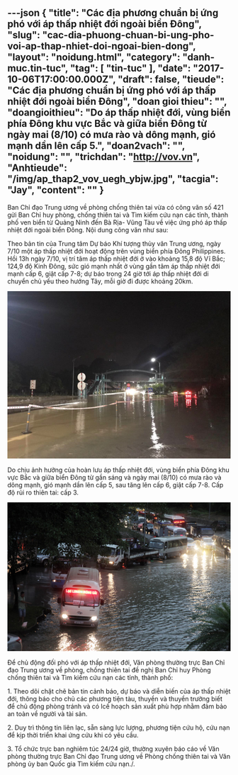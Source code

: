 ---json
{
    "title": "Các địa phương chuẩn bị ứng phó với áp thấp nhiệt đới ngoài biển Đông",
    "slug": "cac-dia-phuong-chuan-bi-ung-pho-voi-ap-thap-nhiet-doi-ngoai-bien-dong",
    "layout": "noidung.html",
    "category": "danh-muc.tin-tuc",
    "tag": [
        "tin-tuc"
    ],
    "date": "2017-10-06T17:00:00.000Z",
    "draft": false,
    "tieude": "Các địa phương chuẩn bị ứng phó với áp thấp nhiệt đới ngoài biển Đông",
    "doan gioi thieu": "",
    "doangioithieu": "Do áp thấp nhiệt đới, vùng biển phía Đông khu vực Bắc và giữa biển Đông từ ngày mai (8/10) có mưa rào và dông mạnh, gió mạnh dần lên cấp 5.",
    "doan2vach": "",
    "noidung": "",
    "trichdan": "http://vov.vn",
    "Anhtieude": "/img/ap_thap2_vov_uegh_ybjw.jpg",
    "tacgia": "Jay",
    "__content__": ""
}
---
<p><span style="font-size:14px">Ban Chỉ đạo Trung ương về ph&ograve;ng chống thi&ecirc;n tai vừa c&oacute; c&ocirc;ng văn số 421 gửi Ban Chỉ huy ph&ograve;ng, chống thi&ecirc;n tai v&agrave; T&igrave;m kiếm cứu nạn c&aacute;c tỉnh, th&agrave;nh phố ven biển từ Quảng Ninh đến B&agrave; Rịa- Vũng T&agrave;u về việc ứng ph&oacute; &aacute;p thấp nhiệt đới ngo&agrave;i biển Đ&ocirc;ng. Nội dung c&ocirc;ng văn như sau:</span></p>

<p><span style="font-size:14px">Theo bản tin của Trung t&acirc;m Dự b&aacute;o Kh&iacute; tượng thủy văn Trung ương, ng&agrave;y 7/10 một &aacute;p thấp nhiệt đới hoạt động tr&ecirc;n v&ugrave;ng biển ph&iacute;a Đ&ocirc;ng Philippines. Hồi 13h ng&agrave;y 7/10, vị tr&iacute; t&acirc;m &aacute;p thấp nhiệt đới ở v&agrave;o khoảng 15,8 độ Vĩ Bắc; 124,9 độ Kinh Đ&ocirc;ng, sức gi&oacute; mạnh nhất ở v&ugrave;ng gần t&acirc;m &aacute;p thấp nhiệt đới mạnh cấp 6, giật cấp 7-8; dự b&aacute;o trong 24 giờ tới &aacute;p thấp nhiệt đới di chuyển chủ yếu theo hướng T&acirc;y, mỗi giờ đi được khoảng 20km.</span></p>

<p><span style="font-size:14px"><img alt="" src="/img/s_AGIX.jpg" /></span></p>

<p><span style="font-size:14px">Do chịu ảnh hưởng của ho&agrave;n lưu &aacute;p thấp nhiệt đới, v&ugrave;ng biển ph&iacute;a Đ&ocirc;ng khu vực Bắc v&agrave; giữa biển Đ&ocirc;ng từ gần s&aacute;ng v&agrave; ng&agrave;y mai (8/10) c&oacute; mưa r&agrave;o v&agrave; d&ocirc;ng mạnh, gi&oacute; mạnh dần l&ecirc;n cấp 5, sau tăng l&ecirc;n cấp 6, giật cấp 7-8. Cấp độ rủi ro thi&ecirc;n tai: cấp 3.</span></p>

<p><span style="font-size:14px"><img alt="" src="/img/1_XZSQ.jpg" /></span></p>

<p><span style="font-size:14px">Để chủ động đối ph&oacute; với &aacute;p thấp nhiệt đới, Văn ph&ograve;ng thường trực Ban Chỉ đạo Trung ương về ph&ograve;ng, chống thi&ecirc;n tai đề nghị Ban Chỉ huy Ph&ograve;ng chống thi&ecirc;n tai v&agrave; T&igrave;m kiếm cứu nạn c&aacute;c tỉnh, th&agrave;nh phố:</span></p>

<p><span style="font-size:14px">1. Theo d&otilde;i chặt chẽ bản tin cảnh b&aacute;o, dự b&aacute;o v&agrave; diễn biến của &aacute;p thấp nhiệt đới, th&ocirc;ng b&aacute;o cho chủ c&aacute;c phương tiện t&agrave;u, thuyền v&agrave; thuyền trưởng biết để chủ động ph&ograve;ng tr&aacute;nh v&agrave; c&oacute; lcế hoạch sản xuất ph&ugrave; hợp nhằm đảm bảo an to&agrave;n về người v&agrave; t&agrave;i sản.</span></p>

<p><span style="font-size:14px">2. Duy tr&igrave; th&ocirc;ng tin li&ecirc;n lạc, sẵn s&agrave;ng lực lượng, phương tiện cứu hộ, cứu nạn để kịp thời triển khai ứng cứu khi c&oacute; y&ecirc;u cầu.</span></p>

<p><span style="font-size:14px">3. Tổ chức trực ban nghi&ecirc;m t&uacute;c 24/24 giờ, thường xuy&ecirc;n b&aacute;o c&aacute;o về Văn ph&ograve;ng thường trực Ban Chỉ đạo Trung ương về Ph&ograve;ng chống thi&ecirc;n tai v&agrave; Văn ph&ograve;ng ủy ban Quốc gia T&igrave;m kiếm cứu nạn./.</span></p>
